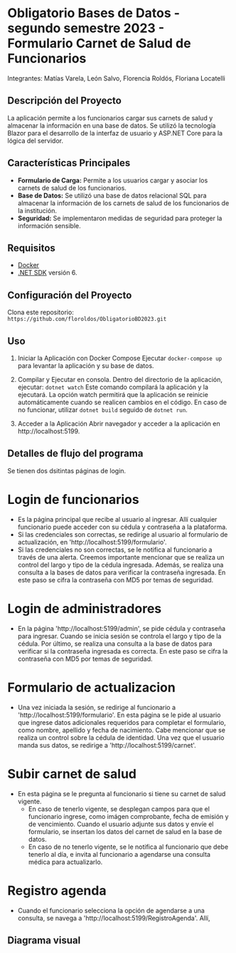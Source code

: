 # Obligatorio Bases de Datos - segundo semestre 2023 - Formulario Carnet de Salud de Funcionarios
Integrantes:
Matías Varela, León Salvo, Florencia Roldós, Floriana Locatelli

## Descripción del Proyecto
La aplicación permite a los funcionarios cargar sus carnets de salud y almacenar la información en una base de datos. 
Se utilizó la tecnología Blazor para el desarrollo de la interfaz de usuario y ASP.NET Core para la lógica del servidor.

## Características Principales

- **Formulario de Carga:** Permite a los usuarios cargar y asociar los carnets de salud de los funcionarios.
- **Base de Datos:** Se utilizó una base de datos relacional SQL para almacenar la información de los carnets de salud de los funcionarios de la institución.
- **Seguridad:** Se implementaron medidas de seguridad para proteger la información sensible.

## Requisitos 

- [Docker](https://www.docker.com/get-started)
- [.NET SDK](https://dotnet.microsoft.com/download) versión 6.

## Configuración del Proyecto

Clona este repositorio: `https://github.com/floroldos/ObligatorioBD2023.git`

## Uso

1. Iniciar la Aplicación con Docker Compose
Ejecutar `docker-compose up` para levantar la aplicación y su base de datos.

2. Compilar y Ejecutar en consola.
  Dentro del directorio de la aplicación, ejecutar:
  `dotnet watch`
  Este comando compilará la aplicación y la ejecutará. La opción watch permitirá que la aplicación se reinicie automáticamente cuando se realicen cambios en el código.
  En caso de no funcionar, utilizar  `dotnet build` seguido de `dotnet run`.

4. Acceder a la Aplicación
Abrir navegador y acceder a la aplicación en http://localhost:5199.

## Detalles de flujo del programa

Se tienen dos dsitintas páginas de login.
# Login de funcionarios
- Es la página principal que recibe al usuario al ingresar. Allí cualquier funcionario puede acceder con su cédula y contraseña a la plataforma.
- Si las credenciales son correctas, se redirige al usuario al formulario de actualización, en 'http://localhost:5199/formulario'.
- Si las credenciales no son correctas, se le notifica al funcionario a través de una alerta. Creemos importante mencionar que se realiza un control del largo y tipo de la cédula ingresada. Además, se realiza una consulta a la bases de datos para verificar la contraseña ingresada. En este paso se cifra la contraseña con MD5 por temas de seguridad.
# Login de administradores
- En la página 'http://localhost:5199/admin', se pide cédula y contraseña para ingresar. Cuando se inicia sesión se controla el largo y tipo de la cédula. Por último, se realiza una consulta a la base de datos para verificar si la contraseña ingresada es correcta. En este paso se cifra la contraseña con MD5 por temas de seguridad.

# Formulario de actualizacion
- Una vez iniciada la sesión, se redirige al funcionario a 'http://localhost:5199/formulario'. En esta página se le pide al usuario que ingrese datos adicionales requeridos para completar el formulario, como nombre, apellido y fecha de nacimiento. Cabe mencionar que se realiza un control sobre la cédula de identidad. Una vez que el usuario manda sus datos, se redirige a 'http://localhost:5199/carnet'.

# Subir carnet de salud
- En esta página se le pregunta al funcionario si tiene su carnet de salud vigente.
    - En caso de tenerlo vigente, se desplegan campos para que el funcionario ingrese, como imágen comprobante, fecha de emisión y de vencimiento. Cuando el usuario adjunte sus datos y envíe el formulario, se insertan los datos del carnet de salud en la base de datos.
    - En caso de no tenerlo vigente, se le notifica al funcionario que debe tenerlo al día, e invita al funcionario a agendarse una consulta médica para actualizarlo.

# Registro agenda
- Cuando el funcionario selecciona la opción de agendarse a una consulta, se navega a 'http://localhost:5199/RegistroAgenda'. Allí,

## Diagrama visual

